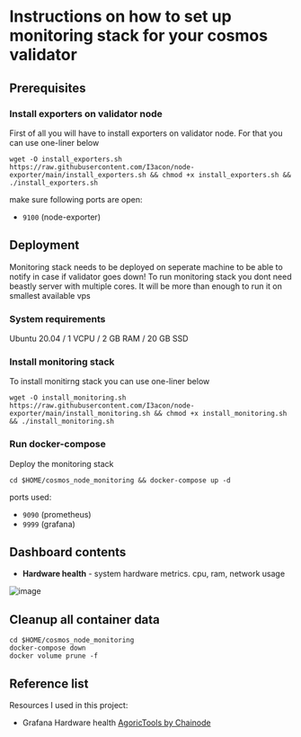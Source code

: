 # Instructions on how to set up monitoring stack for your cosmos validator

## Prerequisites

### Install exporters on validator node
First of all you will have to install exporters on validator node. For that you can use one-liner below
```
wget -O install_exporters.sh https://raw.githubusercontent.com/I3acon/node-exporter/main/install_exporters.sh && chmod +x install_exporters.sh && ./install_exporters.sh
```

make sure following ports are open:
- `9100` (node-exporter)

## Deployment
Monitoring stack needs to be deployed on seperate machine to be able to notify in case if validator goes down! 
To run monitoring stack you dont need beastly server with multiple cores. It will be more than enough to run it on smallest available vps

### System requirements
Ubuntu 20.04 / 1 VCPU / 2 GB RAM / 20 GB SSD

### Install monitoring stack
To install monitirng stack you can use one-liner below
```
wget -O install_monitoring.sh https://raw.githubusercontent.com/I3acon/node-exporter/main/install_monitoring.sh && chmod +x install_monitoring.sh && ./install_monitoring.sh
```

### Run docker-compose
Deploy the monitoring stack
```
cd $HOME/cosmos_node_monitoring && docker-compose up -d
```

ports used:
- `9090` (prometheus)
- `9999` (grafana)



## Dashboard contents


- **Hardware health** - system hardware metrics. cpu, ram, network usage

![image](https://user-images.githubusercontent.com/50621007/160630213-5e92b3ce-92c9-4f48-8856-383ca884b621.png)

## Cleanup all container data
```
cd $HOME/cosmos_node_monitoring
docker-compose down
docker volume prune -f
```

## Reference list
Resources I used in this project:
- Grafana Hardware health [AgoricTools by Chainode](https://github.com/Chainode/AgoricTools)
